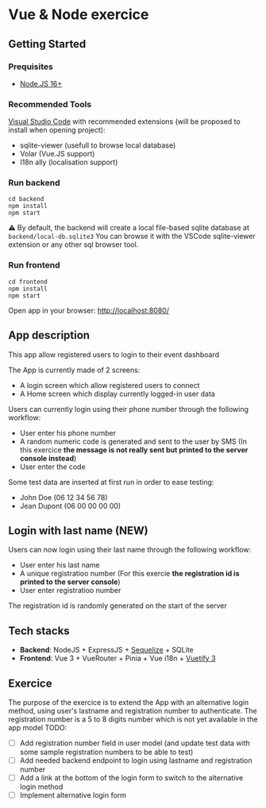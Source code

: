 # Vue & Node exercice

## Getting Started

### Prequisites

- [Node.JS 16+](https://nodejs.org)

### Recommended Tools

[Visual Studio Code](https://code.visualstudio.com/) with recommended extensions (will be proposed to install when opening project):

- sqlite-viewer (usefull to browse local database)
- Volar (Vue.JS support)
- I18n ally (localisation support)

### Run backend

```
cd backend
npm install
npm start
```

⚠ By default, the backend will create a local file-based sqlite database at `backend/local-db.sqlite3`
You can browse it with the VSCode sqlite-viewer extension or any other sql browser tool.

### Run frontend

```
cd frontend
npm install
npm start
```

Open app in your browser: [http://localhost:8080/](http://localhost:8080/)

## App description

This app allow registered users to login to their event dashboard

The App is currently made of 2 screens:

- A login screen which allow registered users to connect
- A Home screen which display currently logged-in user data

Users can currently login using their phone number through the following workflow:

- User enter his phone number
- A random numeric code is generated and sent to the user by SMS (In this exercice **the message is not really sent but printed to the server console instead**)
- User enter the code

Some test data are inserted at first run in order to ease testing:

- John Doe (06 12 34 56 78)
- Jean Dupont (06 00 00 00 00)

## Login with last name (NEW)
Users can now login using their last name through the following workflow:

- User enter his last name
- A unique registratioo number (For this exercie **the registration id is printed to the server console**)
- User enter registratioo number

The registration id is randomly generated on the start of the server

## Tech stacks

- **Backend**: NodeJS + ExpressJS + [Sequelize](https://sequelize.org/) + SQLite
- **Frontend**: Vue 3 + VueRouter + Pinia + Vue i18n + [Vuetify 3](https://vuetifyjs.com)

## Exercice

The purpose of the exercice is to extend the App with an alternative login method, using user's lastname and registration number to authenticate.
The registration number is a 5 to 8 digits number which is not yet available in the app model
TODO:

- [ ] Add registration number field in user model (and update test data with some sample registration numbers to be able to test)
- [ ] Add needed backend endpoint to login using lastname and registration number
- [ ] Add a link at the bottom of the login form to switch to the alternative login method
- [ ] Implement alternative login form

